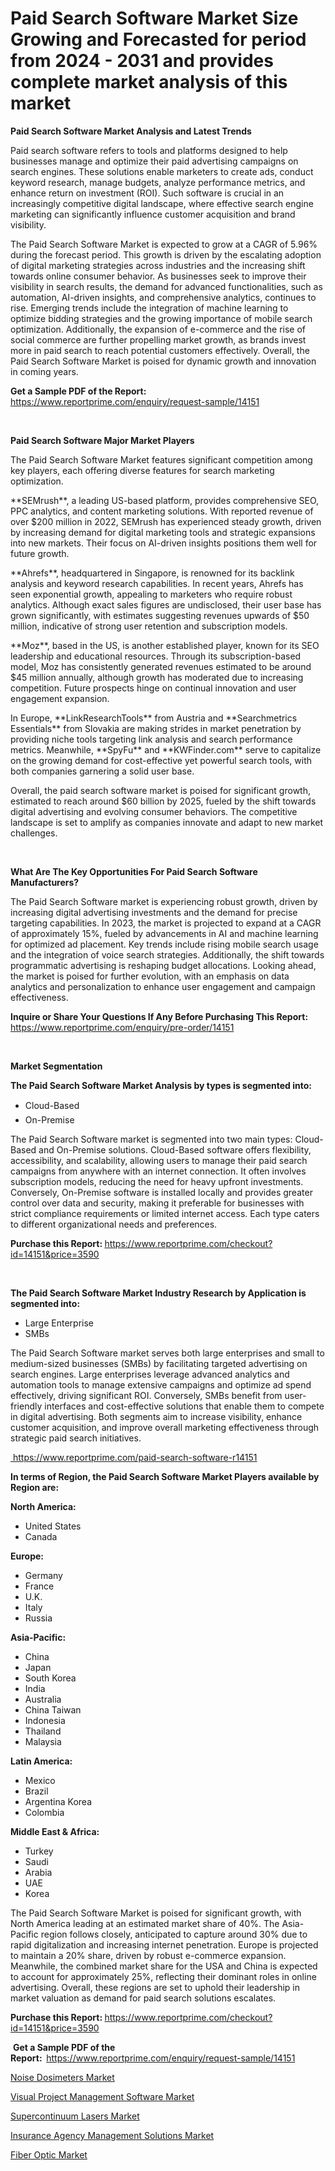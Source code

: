 <p><h1>Paid Search Software Market Size Growing and Forecasted for period from 2024 - 2031 and provides complete market analysis of this market</h1></p><p><strong>Paid Search Software Market Analysis and Latest Trends</strong></p>
<p><p>Paid search software refers to tools and platforms designed to help businesses manage and optimize their paid advertising campaigns on search engines. These solutions enable marketers to create ads, conduct keyword research, manage budgets, analyze performance metrics, and enhance return on investment (ROI). Such software is crucial in an increasingly competitive digital landscape, where effective search engine marketing can significantly influence customer acquisition and brand visibility.</p><p>The Paid Search Software Market is expected to grow at a CAGR of 5.96% during the forecast period. This growth is driven by the escalating adoption of digital marketing strategies across industries and the increasing shift towards online consumer behavior. As businesses seek to improve their visibility in search results, the demand for advanced functionalities, such as automation, AI-driven insights, and comprehensive analytics, continues to rise. Emerging trends include the integration of machine learning to optimize bidding strategies and the growing importance of mobile search optimization. Additionally, the expansion of e-commerce and the rise of social commerce are further propelling market growth, as brands invest more in paid search to reach potential customers effectively. Overall, the Paid Search Software Market is poised for dynamic growth and innovation in coming years.</p></p>
<p><strong>Get a Sample PDF of the Report:&nbsp;</strong> <a href="https://www.reportprime.com/enquiry/request-sample/14151?utm_campaign=16&utm_medium=2&utm_source=Github&utm_content=ia&utm_term=29112024&utm_id=paid-search-software">https://www.reportprime.com/enquiry/request-sample/14151</a></p>
<p>&nbsp;</p>
<p><strong>Paid Search Software Major Market Players</strong></p>
<p><p>The Paid Search Software Market features significant competition among key players, each offering diverse features for search marketing optimization. </p><p>**SEMrush**, a leading US-based platform, provides comprehensive SEO, PPC analytics, and content marketing solutions. With reported revenue of over $200 million in 2022, SEMrush has experienced steady growth, driven by increasing demand for digital marketing tools and strategic expansions into new markets. Their focus on AI-driven insights positions them well for future growth.</p><p>**Ahrefs**, headquartered in Singapore, is renowned for its backlink analysis and keyword research capabilities. In recent years, Ahrefs has seen exponential growth, appealing to marketers who require robust analytics. Although exact sales figures are undisclosed, their user base has grown significantly, with estimates suggesting revenues upwards of $50 million, indicative of strong user retention and subscription models. </p><p>**Moz**, based in the US, is another established player, known for its SEO leadership and educational resources. Through its subscription-based model, Moz has consistently generated revenues estimated to be around $45 million annually, although growth has moderated due to increasing competition. Future prospects hinge on continual innovation and user engagement expansion.</p><p>In Europe, **LinkResearchTools** from Austria and **Searchmetrics Essentials** from Slovakia are making strides in market penetration by providing niche tools targeting link analysis and search performance metrics. Meanwhile, **SpyFu** and **KWFinder.com** serve to capitalize on the growing demand for cost-effective yet powerful search tools, with both companies garnering a solid user base.</p><p>Overall, the paid search software market is poised for significant growth, estimated to reach around $60 billion by 2025, fueled by the shift towards digital advertising and evolving consumer behaviors. The competitive landscape is set to amplify as companies innovate and adapt to new market challenges.</p></p>
<p>&nbsp;</p>
<p><strong>What Are The Key Opportunities For Paid Search Software Manufacturers?</strong></p>
<p><p>The Paid Search Software market is experiencing robust growth, driven by increasing digital advertising investments and the demand for precise targeting capabilities. In 2023, the market is projected to expand at a CAGR of approximately 15%, fueled by advancements in AI and machine learning for optimized ad placement. Key trends include rising mobile search usage and the integration of voice search strategies. Additionally, the shift towards programmatic advertising is reshaping budget allocations. Looking ahead, the market is poised for further evolution, with an emphasis on data analytics and personalization to enhance user engagement and campaign effectiveness.</p></p>
<p><strong>Inquire or Share Your Questions If Any Before Purchasing This Report:</strong> <a href="https://www.reportprime.com/enquiry/pre-order/14151?utm_campaign=16&utm_medium=2&utm_source=Github&utm_content=ia&utm_term=29112024&utm_id=paid-search-software">https://www.reportprime.com/enquiry/pre-order/14151</a></p>
<p>&nbsp;</p>
<p><strong>Market Segmentation</strong></p>
<p><strong>The Paid Search Software Market Analysis by types is segmented into:</strong></p>
<p><ul><li>Cloud-Based</li><li>On-Premise</li></ul></p>
<p><p>The Paid Search Software market is segmented into two main types: Cloud-Based and On-Premise solutions. Cloud-Based software offers flexibility, accessibility, and scalability, allowing users to manage their paid search campaigns from anywhere with an internet connection. It often involves subscription models, reducing the need for heavy upfront investments. Conversely, On-Premise software is installed locally and provides greater control over data and security, making it preferable for businesses with strict compliance requirements or limited internet access. Each type caters to different organizational needs and preferences.</p></p>
<p><strong>Purchase this Report:&nbsp;</strong><a href="https://www.reportprime.com/checkout?id=14151&price=3590&utm_campaign=16&utm_medium=2&utm_source=Github&utm_content=ia&utm_term=29112024&utm_id=paid-search-software">https://www.reportprime.com/checkout?id=14151&price=3590</a></p>
<p>&nbsp;</p>
<p><strong>The Paid Search Software Market Industry Research by Application is segmented into:</strong></p>
<p><ul><li>Large Enterprise</li><li>SMBs</li></ul></p>
<p><p>The Paid Search Software market serves both large enterprises and small to medium-sized businesses (SMBs) by facilitating targeted advertising on search engines. Large enterprises leverage advanced analytics and automation tools to manage extensive campaigns and optimize ad spend effectively, driving significant ROI. Conversely, SMBs benefit from user-friendly interfaces and cost-effective solutions that enable them to compete in digital advertising. Both segments aim to increase visibility, enhance customer acquisition, and improve overall marketing effectiveness through strategic paid search initiatives.</p></p>
<p><a href="https://www.reportprime.com/paid-search-software-r14151?utm_campaign=16&utm_medium=2&utm_source=Github&utm_content=ia&utm_term=29112024&utm_id=paid-search-software">&nbsp;https://www.reportprime.com/paid-search-software-r14151</a></p>
<p><strong>In terms of Region, the Paid Search Software Market Players available by Region are:</strong></p>
<p>
    <p> <strong> North America: </strong>
        <ul>
            <li>United States</li>
            <li>Canada</li>
        </ul>
        </p> 
    <p> <strong> Europe: </strong>
        <ul>
            <li>Germany</li>
            <li>France</li>
            <li>U.K.</li>
            <li>Italy</li>
            <li>Russia</li>
        </ul>
        </p> 
    <p> <strong> Asia-Pacific: </strong>
        <ul>
            <li>China</li>
            <li>Japan</li>
            <li>South Korea</li>
            <li>India</li>
            <li>Australia</li>
            <li>China Taiwan</li>
            <li>Indonesia</li>
            <li>Thailand</li>
            <li>Malaysia</li>
        </ul>
        </p> 
    <p> <strong> Latin America: </strong>
        <ul>
            <li>Mexico</li>
            <li>Brazil</li>
            <li>Argentina Korea</li>
            <li>Colombia</li>
        </ul>
        </p> 
    <p> <strong> Middle East & Africa: </strong>
        <ul>
            <li>Turkey</li>
            <li>Saudi</li>
            <li>Arabia</li>
            <li>UAE</li>
            <li>Korea</li>
        </ul>
    </p>
    </p>
<p><p>The Paid Search Software Market is poised for significant growth, with North America leading at an estimated market share of 40%. The Asia-Pacific region follows closely, anticipated to capture around 30% due to rapid digitalization and increasing internet penetration. Europe is projected to maintain a 20% share, driven by robust e-commerce expansion. Meanwhile, the combined market share for the USA and China is expected to account for approximately 25%, reflecting their dominant roles in online advertising. Overall, these regions are set to uphold their leadership in market valuation as demand for paid search solutions escalates.</p></p>
<p><strong>Purchase this Report: </strong><a href="https://www.reportprime.com/checkout?id=14151&price=3590&utm_campaign=16&utm_medium=2&utm_source=Github&utm_content=ia&utm_term=29112024&utm_id=paid-search-software">https://www.reportprime.com/checkout?id=14151&price=3590</a></p>
<p>&nbsp;<strong>Get a Sample PDF of the Report:&nbsp;&nbsp;</strong><a href="https://www.reportprime.com/enquiry/request-sample/14151?utm_campaign=16&utm_medium=2&utm_source=Github&utm_content=ia&utm_term=29112024&utm_id=paid-search-software">https://www.reportprime.com/enquiry/request-sample/14151</a></p>
<p><strong></strong></p>
<p><p><a href="https://www.linkedin.com/pulse/noise-dosimeters-market-revenue-growth-forecast-142-3demc?utm_campaign=16&utm_medium=2&utm_source=Github&utm_content=ia&utm_term=29112024&utm_id=paid-search-software">Noise Dosimeters Market</a></p><p><a href="https://github.com/MarciaRunte/Market-Research-Report-List-1/blob/main/visual-project-management-software-market.md?utm_campaign=16&utm_medium=2&utm_source=Github&utm_content=ia&utm_term=29112024&utm_id=paid-search-software">Visual Project Management Software Market</a></p><p><a href="https://www.linkedin.com/pulse/insightful-supercontinuum-lasers-market-trends-growth-opportunities-zbdrc?utm_campaign=16&utm_medium=2&utm_source=Github&utm_content=ia&utm_term=29112024&utm_id=paid-search-software">Supercontinuum Lasers Market</a></p><p><a href="https://github.com/Chiragrp22/Market-Research-Report-List-6/blob/main/insurance-agency-management-solutions-market.md?utm_campaign=16&utm_medium=2&utm_source=Github&utm_content=ia&utm_term=29112024&utm_id=paid-search-software">Insurance Agency Management Solutions Market</a></p><p><a href="https://issuu.com/reportprime-2/docs/fiber-optic-market-size-2030.pptx?utm_campaign=16&utm_medium=2&utm_source=Github&utm_content=ia&utm_term=29112024&utm_id=paid-search-software">Fiber Optic Market</a></p></p>
